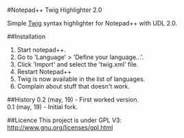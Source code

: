 #Notepad++ Twig Highlighter 2.0

Simple [Twig](http://twig.sensiolabs.org/) syntax highlighter for Notepad++ with UDL 2.0.

##Installation
1.  Start notepad++.
2.  Go to 'Language' > 'Define your language...'.
3.  Click 'Import' and select the 'twig.xml' file.
4.  Restart Notepad++
5.  Twig is now available in the list of languages.
6.  Complain about stuff that doesn't work.

##History
0.2 (may, 19) - First worked version.<br/>
0.1 (may, 19) - Initial fork.


##Licence
This project is under GPL V3: http://www.gnu.org/licenses/gpl.html
